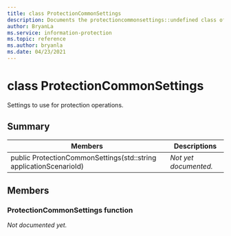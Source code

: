 ```yaml
---
title: class ProtectionCommonSettings 
description: Documents the protectioncommonsettings::undefined class of the Microsoft Information Protection (MIP) SDK.
author: BryanLa
ms.service: information-protection
ms.topic: reference
ms.author: bryanla
ms.date: 04/23/2021
---
```


# class ProtectionCommonSettings 
Settings to use for protection operations.
  
## Summary
 Members                        | Descriptions                                
--------------------------------|---------------------------------------------
public ProtectionCommonSettings(std::string applicationScenarioId)  | _Not yet documented._
  
## Members
  
### ProtectionCommonSettings function
_Not documented yet._
